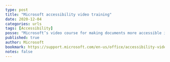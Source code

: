 ```yaml
---
type: post
title: "Microsoft accessibility video training"
date: 2020-12-04
categories: urls
tags: [Accessibility]
posse: "Microsoft’s video course for making documents more accessible in Microsoft products."
published: true
author: Microsoft
bookmark: https://support.microsoft.com/en-us/office/accessibility-video-training-71572a1d-5656-4e01-8fce-53e35c3caaf4
notes: false
---
```

